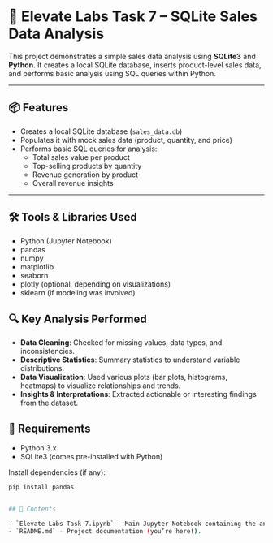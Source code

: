 # 🛒 Elevate Labs Task 7 – SQLite Sales Data Analysis

This project demonstrates a simple sales data analysis using **SQLite3** and **Python**. It creates a local SQLite database, inserts product-level sales data, and performs basic analysis using SQL queries within Python.

---

## 📦 Features

- Creates a local SQLite database (`sales_data.db`)
- Populates it with mock sales data (product, quantity, and price)
- Performs basic SQL queries for analysis:
  - Total sales value per product
  - Top-selling products by quantity
  - Revenue generation by product
  - Overall revenue insights

---
## 🛠️ Tools & Libraries Used

- Python (Jupyter Notebook)
- pandas
- numpy
- matplotlib
- seaborn
- plotly (optional, depending on visualizations)
- sklearn (if modeling was involved)

## 🔍 Key Analysis Performed

- **Data Cleaning**: Checked for missing values, data types, and inconsistencies.
- **Descriptive Statistics**: Summary statistics to understand variable distributions.
- **Data Visualization**: Used various plots (bar plots, histograms, heatmaps) to visualize relationships and trends.
- **Insights & Interpretations**: Extracted actionable or interesting findings from the dataset.

## 🧪 Requirements

- Python 3.x
- SQLite3 (comes pre-installed with Python)

Install dependencies (if any):
```bash
pip install pandas


## 📂 Contents

- `Elevate Labs Task 7.ipynb` - Main Jupyter Notebook containing the analysis.
- `README.md` - Project documentation (you’re here!).


